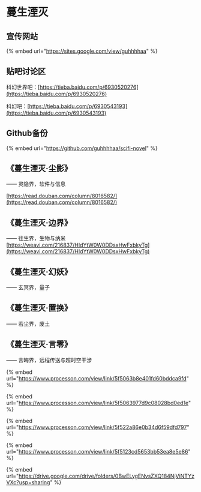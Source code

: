 # 蔓生湮灭

## 宣传网站

{% embed url="https://sites.google.com/view/guhhhhaa" %}

## 贴吧讨论区

科幻世界吧：[https://tieba.baidu.com/p/6930520276](https://tieba.baidu.com/p/6930520276)

科幻吧：[https://tieba.baidu.com/p/6930543193](https://tieba.baidu.com/p/6930543193)

## Github备份

{% embed url="https://github.com/guhhhhaa/scifi-novel" %}

## 《蔓生湮灭·尘影》

—— 灵隐界，软件与信息

[https://read.douban.com/column/8016582/](https://read.douban.com/column/8016582/)

## 《蔓生湮灭·边界》

—— 往生界，生物与纳米[https://weavi.com/216837/HIdYtW0W0DDsxHwFxbkyTg](https://weavi.com/216837/HIdYtW0W0DDsxHwFxbkyTg)

## 《蔓生湮灭·幻妖》

—— 玄冥界，量子

## 《蔓生湮灭·置换》

—— 若尘界，废土

## 《蔓生湮灭·言零》

—— 言晦界，远程传送与超时空干涉

{% embed url="https://www.processon.com/view/link/5f5063b8e401fd60bddca9fd" %}

{% embed url="https://www.processon.com/view/link/5f5063977d9c08028bd0ed1e" %}

{% embed url="https://www.processon.com/view/link/5f522a86e0b34d6f59dfd797" %}

{% embed url="https://www.processon.com/view/link/5f5123cd5653bb53ea8e5e86" %}

{% embed url="https://drive.google.com/drive/folders/0BwELygENvsZXQ184NjViNTYzVXc?usp=sharing" %}



